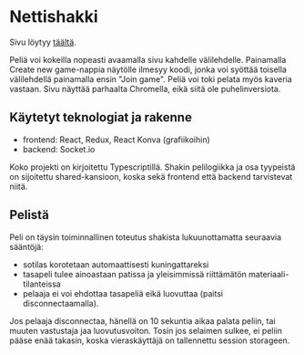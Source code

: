 # Nettishakki

Sivu löytyy [täältä](https://nettishakki.netlify.app/).

Peliä voi kokeilla nopeasti avaamalla sivu kahdelle välilehdelle. Painamalla Create new game-nappia näytölle ilmesyy koodi, jonka voi syöttää toisella välilehdellä painamalla ensin "Join game". Peliä voi toki pelata myös kaveria vastaan. Sivu näyttää parhaalta Chromella, eikä siitä ole puhelinversiota.

## Käytetyt teknologiat ja rakenne

- frontend: React, Redux, React Konva (grafiikoihin)
- backend: Socket.io

Koko projekti on kirjoitettu Typescriptillä. Shakin pelilogiikka ja osa tyypeistä on sijoitettu shared-kansioon, koska sekä frontend että backend tarvistevat niitä. 

## Pelistä

Peli on täysin toiminnallinen toteutus shakista lukuunottamatta seuraavia sääntöjä:
- sotilas korotetaan automaattisesti kuningattareksi
- tasapeli tulee ainoastaan patissa ja yleisimmissä riittämätön materiaali-tilanteissa
- pelaaja ei voi ehdottaa tasapeliä eikä luovuttaa (paitsi disconnectaamalla).

Jos pelaaja disconnectaa, hänellä on 10 sekuntia aikaa palata peliin, tai muuten vastustaja jaa luovutusvoiton. Tosin jos selaimen sulkee, ei peliin pääse enää takasin, koska vieraskäyttäjä on tallennettu session storageen.